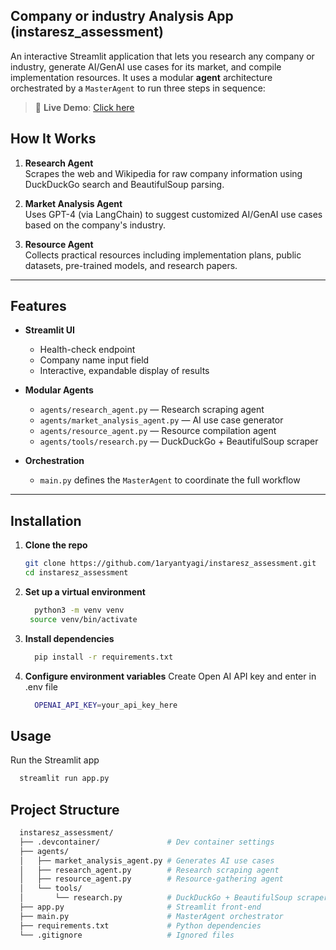 ## Company or industry Analysis App (instaresz_assessment)

An interactive Streamlit application that lets you research any company or industry, generate AI/GenAI use cases for its market, and compile implementation resources. It uses a modular **agent** architecture orchestrated by a `MasterAgent` to run three steps in sequence:

> 🔗 **Live Demo**: [Click here](https://1aryantyagi-instaresz-assessment-app-4diyhb.streamlit.app/)

## How It Works

1. **Research Agent**  
   Scrapes the web and Wikipedia for raw company information using DuckDuckGo search and BeautifulSoup parsing.

2. **Market Analysis Agent**  
   Uses GPT-4 (via LangChain) to suggest customized AI/GenAI use cases based on the company's industry.

3. **Resource Agent**  
   Collects practical resources including implementation plans, public datasets, pre-trained models, and research papers.

---

## Features

- **Streamlit UI**
  - Health-check endpoint
  - Company name input field
  - Interactive, expandable display of results

- **Modular Agents**
  - `agents/research_agent.py` — Research scraping agent
  - `agents/market_analysis_agent.py` — AI use case generator
  - `agents/resource_agent.py` — Resource compilation agent
  - `agents/tools/research.py` — DuckDuckGo + BeautifulSoup scraper

- **Orchestration**
  - `main.py` defines the `MasterAgent` to coordinate the full workflow

---

## Installation

1. **Clone the repo**  
   ```bash
   git clone https://github.com/1aryantyagi/instaresz_assessment.git
   cd instaresz_assessment
   ```
   
2. **Set up a virtual environment**
   ```bash
     python3 -m venv venv
    source venv/bin/activate
   ```
   
3. **Install dependencies**
   ```bash
     pip install -r requirements.txt
   ```

4. **Configure environment variables**
   Create Open AI API key and enter in .env file
   ```bash
     OPENAI_API_KEY=your_api_key_here
   ```

## Usage
Run the Streamlit app
```bash
  streamlit run app.py
```

## Project Structure
```bash
  instaresz_assessment/
  ├── .devcontainer/               # Dev container settings
  ├── agents/
  │   ├── market_analysis_agent.py # Generates AI use cases
  │   ├── research_agent.py        # Research scraping agent
  │   ├── resource_agent.py        # Resource-gathering agent
  │   └── tools/
  │       └── research.py          # DuckDuckGo + BeautifulSoup scraper
  ├── app.py                       # Streamlit front-end
  ├── main.py                      # MasterAgent orchestrator
  ├── requirements.txt             # Python dependencies
  └── .gitignore                   # Ignored files
```

